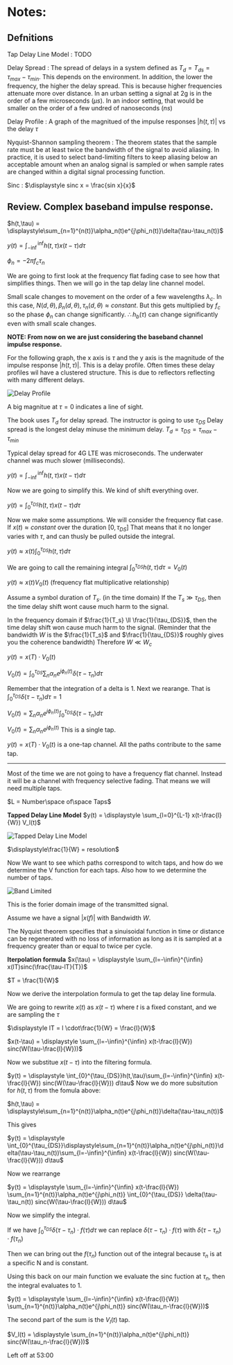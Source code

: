 # Notes:

## Defnitions

Tap Delay Line Model
: TODO

Delay Spread
: The spread of delays in a system defined as $T_d = T_{ds} = \tau_{max} - \tau_{min}$.  This depends on the environment.  In addition, the lower the frequency, the higher the delay spread.  This is because higher frequencies attenuate more over distance.  In an urban setting a signal at 2g is in the order of a few microseconds ($\mu s$). In an indoor setting, that would be smaller on the order of a few undred of nanoseconds ($ns$)

Delay Profile
: A graph of the magnitued of the impulse responses $|h(t,\tau)|$ vs the delay $\tau$

Nyquist-Shannon sampling theorem
: The theorem states that the sample rate must be at least twice the bandwidth of the signal to avoid aliasing. In practice, it is used to select band-limiting filters to keep aliasing below an acceptable amount when an analog signal is sampled or when sample rates are changed within a digital signal processing function.

Sinc
: $\displaystyle sinc x = \frac{sin x}{x}$



##  Review.  Complex baseband impulse response.

$h(t,\tau) = \displaystyle\sum_{n=1}^{n(t)}\alpha_n(t)e^{j\phi_n(t)}\delta(\tau-\tau_n(t))$

$y(t) = \displaystyle \int_{-\inf}^{\inf}h(t,\tau)x(t-\tau)d\tau$

$\phi_n = -2\pi f_c \tau_n$

We are going to first look at the frequency flat fading case to see how that simplifies things.  Then we will go in the tap delay line channel model.

Small scale changes to movement on the order of a few wavelengths $\lambda_c$.  In this case, $N(d,\theta), \beta_n(d,\theta), \tau_n(d,\theta) \approx constant$.  But this gets multiplied by $f_c$ so the phase $\phi_n$ can change significantly.  $\therefore h_b(\tau)$ can change significantly even with small scale changes.

**NOTE: From now on we are just considering the baseband channel impulse response.**

For the following graph, the x axis is $\tau$ and the y axis is the magnitude of the impulse response $|h(t,\tau)|$.  This is a delay profile.  Often times these delay profiles wil have a clustered structure.  This is due to reflectors reflecting with many different delays. 

![Delay Profile](images/delay_profile.png)

A big magnitue at $\tau = 0$ indicates a line of sight.

The book uses $T_d$ for delay spread.  The instructor is going to use $\tau_{DS}$  Delay spread is the longest delay minuse the minimum delay. $T_d = \tau_{DS} = \tau_{max} - \tau_{min}$

Typical delay spread for 4G LTE was microseconds.  The underwater channel was much slower (milliseconds).

$y(t) = \displaystyle \int_{-\inf}^{\inf}h(t,\tau)x(t-\tau)d\tau$

Now we are going to simplify this. We kind of shift everything over.

$y(t) = \displaystyle \int_{0}^{\tau_{DS}}h(t,\tau)x(t-\tau)d\tau$

Now we make some assumptions.  We will consider the frequency flat case.  If $x(t) \approx constant$ over the duration $[0,\tau_{DS}]$  That means that it no longer varies with $\tau$, and can thusly be pulled outside the integral.


$y(t) \approx \displaystyle x(t)\int_{0}^{\tau_{DS}}h(t,\tau)d\tau$

We are going to call the remaining integral $\displaystyle \int_{0}^{\tau_{DS}}h(t,\tau)d\tau = V_0(t)$

$y(t) \approx \displaystyle x(t) V_0(t)$ (frequency flat multiplicative relationship)

Assume a symbol duration of $T_s$.  (in the time domain) If the $T_s \gg \tau_{DS}$, then the time delay shift wont cause much harm to the signal. 

In the frequency domain if $\frac{1}{T_s} \ll \frac{1}{\tau_{DS}}$, then the time delay shift won cause much harm to the signal.  (Reminder that the bandwidth $W$ is the $\frac{1}{T_s}$ and $\frac{1}{\tau_{DS}}$ roughly gives you the coherence bandwidth)  Therefore $W \ll W_c$

$y(t) = x(T)\cdot V_0(t)$

$V_0(t) = \displaystyle \int_0^{\tau_{DS}} \sum_n \alpha_n e^{j\phi_n(t)} \delta(\tau-\tau_n) d\tau$

Remember that the integration of a delta is 1.  Next we rearange.  That is $\displaystyle \int_0^{\tau_{DS}}  \delta(\tau-\tau_n) d\tau = 1$

$V_0(t) = \displaystyle \sum_n \alpha_n e^{j\phi_n(t)} \int_0^{\tau_{DS}}  \delta(\tau-\tau_n) d\tau$

$V_0(t) = \displaystyle \sum_n \alpha_n e^{j\phi_n(t)}$
This is a single tap.

$y(t) = x(T)\cdot V_0(t)$ is a one-tap channel.  All the paths contribute to the same tap.


-------

Most of the time we are not going to have a frequency flat channel.  Instead it will be a channel with frequency selective fading.  That means we will need multiple taps.  

$L = Number\space of\space Taps$

**Tapped Delay Line Model**
$y(t) = \displaystyle \sum_{l=0}^{L-1} x(t-\frac{l}{W}) V_l(t)$


![Tapped Delay Line Model](images/tapped_delay_line_model.png)

$\displaystyle\frac{1}{W} = resolution$ 

Now We want to see which paths correspond to witch taps, and how do we determine the V function for each taps.  Also how to we determine the number of taps.

![Band Limited](images/band_limited.png)

This is the forier domain image of the transmitted signal.

Assume we have a signal $|x(f)|$ with Bandwidth $W$.

The Nyquist theorem specifies that a sinuisoidal function in time or distance can be regenerated with no loss of information as long as it is sampled at a frequency greater than or equal to twice per cycle.

**Iterpolation formula**
$x(\tau) = \displaystyle \sum_{l=-\infin}^{\infin} x(lT)sinc(\frac{\tau-lT}{T})$

$T = \frac{1}{W}$

Now we derive the interpolation formula to get the tap delay line formula.

We are going to rewrite $x(t)$ as $x(t-\tau)$ where $t$ is a fixed constant, and we are sampling the $\tau$

$\displaystyle lT = l \cdot\frac{1}{W} = \frac{l}{W}$

$x(t-\tau) = \displaystyle \sum_{l=-\infin}^{\infin} x(t-\frac{l}{W}) sinc(W(\tau-\frac{l}{W}))$

Now we substitue $x(t-\tau)$ into the filtering formula.

$y(t) = \displaystyle \int_{0}^{\tau_{DS}}h(t,\tau)\sum_{l=-\infin}^{\infin} x(t-\frac{l}{W}) sinc(W(\tau-\frac{l}{W}))   d\tau$
Now we do more subsitution for $h(t,\tau)$ from the fomula above:

$h(t,\tau) = \displaystyle\sum_{n=1}^{n(t)}\alpha_n(t)e^{j\phi_n(t)}\delta(\tau-\tau_n(t))$

This gives

$y(t) = \displaystyle \int_{0}^{\tau_{DS}}\displaystyle\sum_{n=1}^{n(t)}\alpha_n(t)e^{j\phi_n(t)}\delta(\tau-\tau_n(t))\sum_{l=-\infin}^{\infin} x(t-\frac{l}{W}) sinc(W(\tau-\frac{l}{W}))   d\tau$

Now we rearrange

$y(t) = \displaystyle \sum_{l=-\infin}^{\infin} x(t-\frac{l}{W}) \sum_{n=1}^{n(t)}\alpha_n(t)e^{j\phi_n(t)} \int_{0}^{\tau_{DS}} \delta(\tau-\tau_n(t)) sinc(W(\tau-\frac{l}{W})) d\tau$

Now we simplify the integral.

If we have $\displaystyle \int_0^{\tau_{DS}} \delta(\tau-\tau_n)\cdot f(\tau) d\tau$ we can replace $\delta(\tau-\tau_n)\cdot f(\tau)$ with $\delta(\tau-\tau_n)\cdot f(\tau_n )$

Then we can bring out the $f(\tau_n)$ function out of the integral because $\tau_n$ is at a specific N and is constant.

Using this back on our main function we evaluate the sinc fuction at $\tau_n$, then the integral evaluates to 1.

$y(t) = \displaystyle \sum_{l=-\infin}^{\infin} x(t-\frac{l}{W}) \sum_{n=1}^{n(t)}\alpha_n(t)e^{j\phi_n(t)} sinc(W(\tau_n-\frac{l}{W}))$

The second part of the sum is the $V_l(t)$ tap.

$V_l(t) = \displaystyle \sum_{n=1}^{n(t)}\alpha_n(t)e^{j\phi_n(t)} sinc(W(\tau_n-\frac{l}{W}))$

Left off at 53:00







































